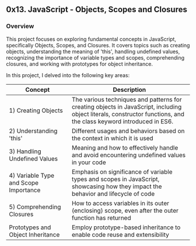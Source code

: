 ## 0x13. JavaScript - Objects, Scopes and Closures

### Overview

This project focuses on exploring fundamental concepts in JavaScript, specifically Objects, Scopes, and Closures. It covers topics such as creating objects, understanding the meaning of 'this', handling undefined values, recognizing the importance of variable types and scopes, comprehending closures, and working with prototypes for object inheritance.

In this project, I delved into the following key areas:

| Concept  | Description |
| ------------- | ------------- |
| 1) Creating Objects  | The various techniques and patterns for creating objects in JavaScript, including object literals, constructor functions, and the class keyword introduced in ES6.  |
| 2) Understanding 'this'  | Different usages and behaviors based on the context in which it is used |
| 3) Handling Undefined Values | Meaning and how to effectively handle and avoid encountering undefined values in your code |
| 4) Variable Type and Scope Importance | Emphasis on significance of variable types and scopes in JavaScript, showcasing how they impact the behavior and lifecycle of  code |
| 5) Comprehending Closures | How to access variables in its outer (enclosing) scope, even after the outer function has returned|
| Prototypes and Object Inheritance | Employ prototype-based inheritance to enable code reuse and extensibility |
